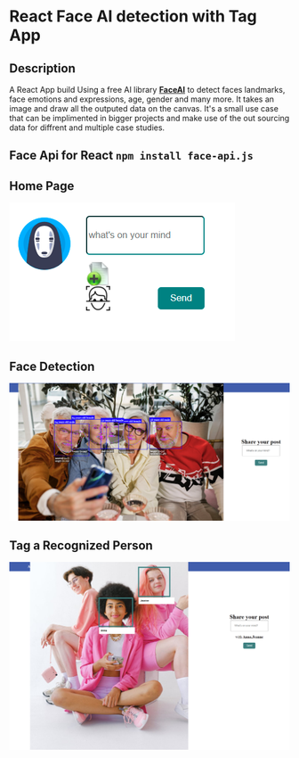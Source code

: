 # React Face AI detection with Tag App

## Description

A React App build Using a free AI library **[FaceAI](https://github.com/justadudewhohacks/face-api.js)** to detect faces landmarks, face emotions and expressions, age, gender and many more. It takes an image and draw all the outputed data on the canvas.
It's a small use case that can be implimented in bigger projects and make use of the out sourcing data for diffrent and multiple case studies.

## Face Api for React `npm install face-api.js`

## Home Page

![home](interface.png)

## Face Detection

![face](face.png)

## Tag a Recognized Person

![tag](tag.png)
